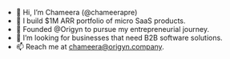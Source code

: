 - 👋 Hi, I’m Chameera (@chameerapre)
- 👀 I build $1M ARR portfolio of micro SaaS products.
- 🌱 Founded @Origyn to pursue my entrepreneurial journey.
- 💞️ I’m looking for businesses that need B2B software solutions.
- 📫 Reach me at chameera@origyn.company.

<!---
chameerapre/chameerapre is a ✨ special ✨ repository because its `README.md` (this file) appears on your GitHub profile.
You can click the Preview link to take a look at your changes.
--->

